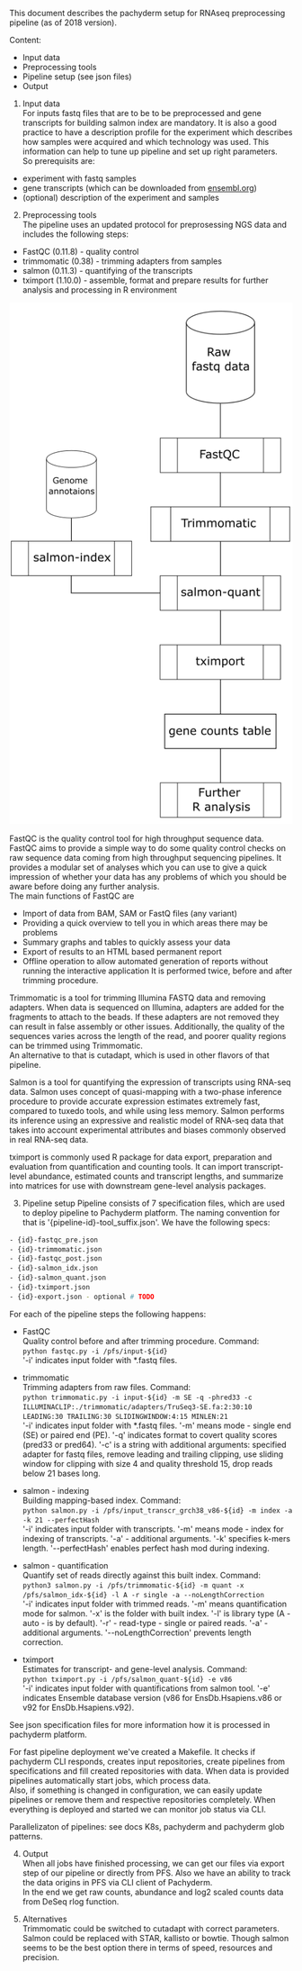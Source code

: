 This document describes the pachyderm setup for RNAseq preprocessing pipeline (as of 2018 version).

Content:
- Input data
- Preprocessing tools
- Pipeline setup (see json files)
- Output

1) Input data \
For inputs fastq files that are to be to be preprocessed and gene transcripts for building salmon index are mandatory. It is also a good practice to have a description profile for the experiment which describes how samples were acquired and which technology was used. This information can help to tune up pipeline and set up right parameters. \
So prerequisits are:
- experiment with fastq samples
- gene transcripts (which can be downloaded from [ensembl.org](http://www.ensembl.org/index.html))
- (optional) description of the experiment and samples

2) Preprocessing tools \
The pipeline uses an updated protocol for preprosessing NGS data and includes the following steps:
- FastQC (0.11.8) - quality control
- trimmomatic (0.38) - trimming adapters from samples
- salmon (0.11.3) - quantifying of the transcripts
- tximport (1.10.0) - assemble, format and prepare results for further analysis and processing in R environment

![Pipeline graph](./img/mrna_pachy_pipe.png)

FastQC is the quality control tool for high throughput sequence data. FastQC aims to provide a simple way to do some quality control checks on raw sequence data coming from high throughput sequencing pipelines. It provides a modular set of analyses which you can use to give a quick impression of whether your data has any problems of which you should be aware before doing any further analysis. \
The main functions of FastQC are
- Import of data from BAM, SAM or FastQ files (any variant)
- Providing a quick overview to tell you in which areas there may be problems
- Summary graphs and tables to quickly assess your data
- Export of results to an HTML based permanent report
- Offline operation to allow automated generation of reports without running the interactive application
It is performed twice, before and after trimming procedure.

Trimmomatic is a tool for trimming Illumina FASTQ data and removing adapters.  When data is sequenced on Illumina, adapters are added for the fragments to attach to the beads.  If these adapters are not removed they can result in false assembly or other issues.  Additionally, the quality of the sequences varies across the length of the read, and poorer quality regions can be trimmed using Trimmomatic. \
An alternative to that is cutadapt, which is used in other flavors of that pipeline.

Salmon is a tool for quantifying the expression of transcripts using RNA-seq data. Salmon uses concept of quasi-mapping with a two-phase inference procedure to provide accurate expression estimates extremely fast, compared to tuxedo tools, and while using less memory. Salmon performs its inference using an expressive and realistic model of RNA-seq data that takes into account experimental attributes and biases commonly observed in real RNA-seq data.

tximport is commonly used R package for data export, preparation and evaluation from quantification and counting tools. It can import transcript-level abundance, estimated counts and transcript lengths, and summarize into matrices for use with downstream gene-level analysis packages.

3) Pipeline setup
Pipeline consists of 7 specification files, which are used to deploy pipeline to Pachyderm platform.
The naming convention for that is '{pipeline-id}-tool_suffix.json'. We have the following specs:

```sh
- {id}-fastqc_pre.json
- {id}-trimmomatic.json
- {id}-fastqc_post.json
- {id}-salmon_idx.json
- {id}-salmon_quant.json
- {id}-tximport.json
- {id}-export.json - optional # TODO
```

For each of the pipeline steps the following happens:

* FastQC \
Quality control before and after trimming procedure. Command: \
```python fastqc.py -i /pfs/input-${id}``` \
'-i' indicates input folder with *.fastq files.

* trimmomatic \
Trimming adapters from raw files. Command: \
```python trimmomatic.py -i input-${id} -m SE -q -phred33 -c ILLUMINACLIP:./trimmomatic/adapters/TruSeq3-SE.fa:2:30:10 LEADING:30 TRAILING:30 SLIDINGWINDOW:4:15 MINLEN:21``` \
'-i' indicates input folder with *.fastq files. '-m' means mode - single end (SE) or paired end (PE). '-q' indicates format to covert quality scores (pred33 or pred64). '-c' is a string with additional arguments: specified adapter for fastq files, remove leading and trailing clipping, use sliding window for clipping with size 4 and quality threshold 15, drop reads below 21 bases long.

* salmon - indexing \
Building mapping-based index. Command: \
```python salmon.py -i /pfs/input_transcr_grch38_v86-${id} -m index -a -k 21 --perfectHash``` \
'-i' indicates input folder with transcripts. '-m' means mode  - index for indexing of transcripts. '-a' - additional arguments. '-k' specifies k-mers length. '--perfectHash' enables perfect hash mod during indexing.

* salmon - quantification \
Quantify set of reads directly against this built index. Command: \
```python3 salmon.py -i /pfs/trimmomatic-${id} -m quant -x /pfs/salmon_idx-${id} -l A -r single -a --noLengthCorrection``` \
'-i' indicates input folder with trimmed reads. '-m' means quantification mode for salmon. '-x' is the folder with built index. '-l' is library type (A - auto - is by default). '-r' - read-type - single or paired reads. '-a' - additional arguments. '--noLengthCorrection' prevents length correction.

* tximport \
Estimates for transcript- and gene-level analysis. Command: \
```python tximport.py -i /pfs/salmon_quant-${id} -e v86``` \
'-i' indicates input folder with quantifications from salmon tool. '-e' indicates Ensemble database version (v86 for EnsDb.Hsapiens.v86 or v92 for EnsDb.Hsapiens.v92).

See json specification files for more information how it is processed in pachyderm platform.

For fast pipeline deployment we've created a Makefile. It checks if pachyderm CLI responds, creates input repositories, create pipelines from specifications and fill created repositories with data. When data is provided pipelines automatically start jobs, which process data. \
Also, if something is changed in configuration, we can easily update pipelines or remove them and respective repositories completely. When everything is deployed and started we can monitor job status via CLI.

Parallelizaton of pipelines: see docs K8s, pachyderm and pachyderm glob patterns.

4) Output \
When all jobs have finished processing, we can get our files via export step of our pipeline or directly from PFS. Also we have an ability to track the data origins in PFS via CLI client of Pachyderm. \
In the end we get raw counts, abundance and log2 scaled counts data from DeSeq rlog function.

5) Alternatives \
Trimmomatic could be switched to cutadapt with correct parameters. \
Salmon could be replaced with STAR, kallisto or bowtie. Though salmon seems to be the best option there in terms of speed, resources and precision.
